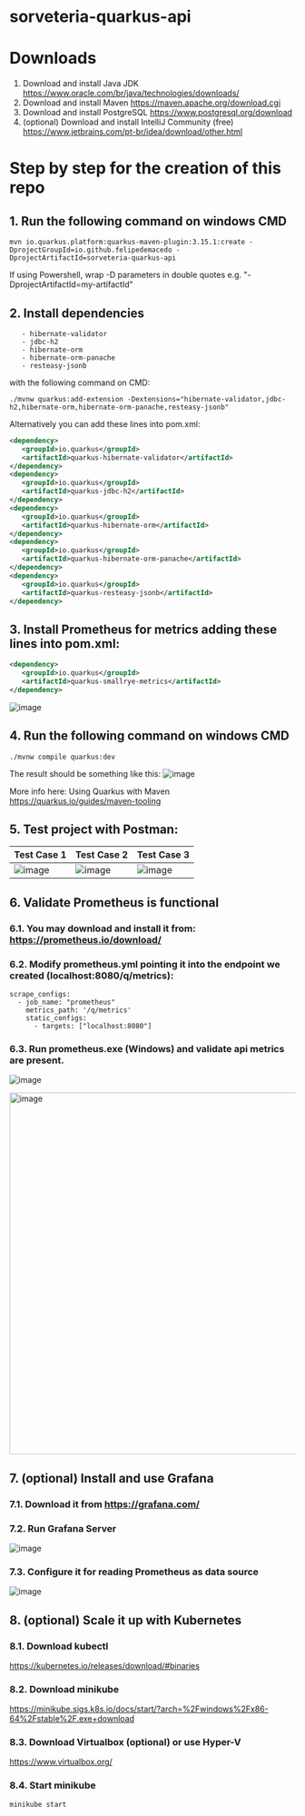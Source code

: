 # sorveteria-quarkus-api

# Downloads

1. Download and install Java JDK https://www.oracle.com/br/java/technologies/downloads/
2. Download and install Maven https://maven.apache.org/download.cgi
3. Download and install PostgreSQL https://www.postgresql.org/download
4. (optional) Download and install IntelliJ Community (free) https://www.jetbrains.com/pt-br/idea/download/other.html

# Step by step for the creation of this repo

## 1. Run the following command on windows CMD
   
   ```shell
   mvn io.quarkus.platform:quarkus-maven-plugin:3.15.1:create -DprojectGroupId=io.github.felipedemacedo -DprojectArtifactId=sorveteria-quarkus-api
   ```

If using Powershell, wrap -D parameters in double quotes e.g. "-DprojectArtifactId=my-artifactId"
      
## 2. Install dependencies

   ```
      - hibernate-validator
      - jdbc-h2
      - hibernate-orm
      - hibernate-orm-panache
      - resteasy-jsonb
   ```

   with the following command on CMD:
   ```shell
   ./mvnw quarkus:add-extension -Dextensions="hibernate-validator,jdbc-h2,hibernate-orm,hibernate-orm-panache,resteasy-jsonb"
   ```

   Alternatively you can add these lines into pom.xml:
   ```xml 
   <dependency>
      <groupId>io.quarkus</groupId>
      <artifactId>quarkus-hibernate-validator</artifactId>
   </dependency>
   <dependency>
      <groupId>io.quarkus</groupId>
      <artifactId>quarkus-jdbc-h2</artifactId>
   </dependency>
   <dependency>
      <groupId>io.quarkus</groupId>
      <artifactId>quarkus-hibernate-orm</artifactId>
   </dependency>
   <dependency>
      <groupId>io.quarkus</groupId>
      <artifactId>quarkus-hibernate-orm-panache</artifactId>
   </dependency>
   <dependency>
      <groupId>io.quarkus</groupId>
      <artifactId>quarkus-resteasy-jsonb</artifactId>
   </dependency>
   ```
   
## 3. Install Prometheus for metrics adding these lines into pom.xml:
   
   ```xml 
   <dependency>
      <groupId>io.quarkus</groupId>
      <artifactId>quarkus-smallrye-metrics</artifactId>
   </dependency>
   ```
   
   ![image](https://github.com/user-attachments/assets/e419cd50-094d-4748-8bb7-1493ee08dd3f)
     
## 4. Run the following command on windows CMD
   
   ```shell
   ./mvnw compile quarkus:dev
   ```
   
   The result should be something like this:
   ![image](https://github.com/user-attachments/assets/8aff052b-7ace-4c95-8d06-5317adf6732a)
   
   More info here: Using Quarkus with Maven https://quarkus.io/guides/maven-tooling
   
## 5. Test project with Postman:
   | Test Case 1 | Test Case 2 | Test Case 3 |
   | - | - | - |
   | ![image](https://github.com/user-attachments/assets/af627e57-112b-4632-a392-47f4c5f90071) | ![image](https://github.com/user-attachments/assets/5cae12af-397b-4011-b32b-9a88c262705d) | ![image](https://github.com/user-attachments/assets/8d90d76f-adf2-47ab-bbd2-deb6687db069) |

## 6. Validate Prometheus is functional
   ### 6.1. You may download and install it from: https://prometheus.io/download/
   ### 6.2. Modify prometheus.yml pointing it into the endpoint we created (localhost:8080/q/metrics):
   
   ```shell
   scrape_configs:
     - job_name: "prometheus"
       metrics_path: '/q/metrics'
       static_configs:
         - targets: ["localhost:8080"]
   ```

   ### 6.3. Run prometheus.exe (Windows) and validate api metrics are present. 
   
   ![image](https://github.com/user-attachments/assets/8048c19e-cbd3-4373-805f-7289af016572)
   
   <img width="637" alt="image" src="https://github.com/user-attachments/assets/2bdc8552-4a94-4967-9475-d57ba662fc36">

## 7. (optional) Install and use Grafana
   ### 7.1. Download it from https://grafana.com/
   ### 7.2. Run Grafana Server

   ![image](https://github.com/user-attachments/assets/1dc3c514-dd61-4ad3-b97e-4cf0a6299caa)

   ### 7.3. Configure it for reading Prometheus as data source

   ![image](https://github.com/user-attachments/assets/5147a119-3bd2-4da4-9127-2eab1084278b)

## 8. (optional) Scale it up with Kubernetes
   ### 8.1. Download kubectl 
   
   https://kubernetes.io/releases/download/#binaries
   
   ### 8.2. Download minikube
   
   https://minikube.sigs.k8s.io/docs/start/?arch=%2Fwindows%2Fx86-64%2Fstable%2F.exe+download
   
   ### 8.3. Download Virtualbox (optional) or use Hyper-V
   
   https://www.virtualbox.org/
   
   ### 8.4. Start minikube

   ```shell
   minikube start
   ```



   

   

   

   

